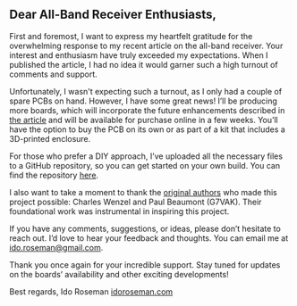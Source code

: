 Dear All-Band Receiver Enthusiasts,
-----------------------------------

First and foremost, I want to express my heartfelt gratitude for the overwhelming response to my recent article on the all-band receiver. Your interest and enthusiasm have truly exceeded my expectations. When I published the article, I had no idea it would garner such a high turnout of comments and support.

Unfortunately, I wasn't expecting such a turnout, as I only had a couple of spare PCBs on hand. However, I have some great news! I’ll be producing more boards, which will incorporate the future enhancements described in [the article](https://idoroseman.com/how-to-use-an-all-band-receiver-to-listen-to-airplane-pilot-communications-with-ground-controllers/) and will be available for purchase online in a few weeks. 
You’ll have the option to buy the PCB on its own or as part of a kit that includes a 3D-printed enclosure.

For those who prefer a DIY approach, I’ve uploaded all the necessary files to a GitHub repository, so you can get started on your own build. You can find the repository [here](https://github.com/idoroseman/all-band-receiver).

I also want to take a moment to thank the [original authors](https://techlib.com/electronics/allband.htm) who made this project possible: Charles Wenzel and Paul Beaumont (G7VAK). Their foundational work was instrumental in inspiring this project.

If you have any comments, suggestions, or ideas, please don’t hesitate to reach out. I’d love to hear your feedback and thoughts. You can email me at ido.roseman@gmail.com.

Thank you once again for your incredible support. Stay tuned for updates on the boards’ availability and other exciting developments!

Best regards,
Ido Roseman
[idoroseman.com](https://idoroseman.com/)

